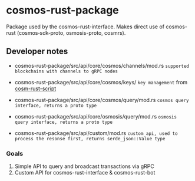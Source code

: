 # cosmos-rust-package
Package used by the cosmos-rust-interface. Makes direct use of cosmos-rust (cosmos‑sdk‑proto, osmosis-proto, cosmrs).

## Developer notes

- cosmos-rust-package/src/api/core/cosmos/channels/mod.rs 
`supported blockchains with channels to gRPC nodes`

- cosmos-rust-package/src/api/core/cosmos/keys/
`key management` from [cosm-rust-script](https://github.com/CyberHoward/cosm-rust-script)

- cosmos-rust-package/src/api/core/cosmos/query/mod.rs 
`cosmos query interface, returns a proto type`

- cosmos-rust-package/src/api/core/osmosis/query/mod.rs 
`osmosis query interface, returns a proto type`

- cosmos-rust-package/src/api/custom/mod.rs 
`custom api, used to process the resonse first, returns serde_json::Value type`

### Goals

1. Simple API to query and broadcast transactions via gRPC
2. Custom API for cosmos-rust-interface & cosmos-rust-bot

